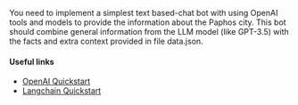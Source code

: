 You need to implement a simplest text based-chat bot with using OpenAI tools and models to provide the information about the Paphos city. This bot should combine general information from the LLM model (like GPT-3.5)  with the facts and extra context provided in file data.json.

#### Useful links
 *  [OpenAI Quickstart](https://platform.openai.com/docs/quickstart?context=python)
 * [Langchain Quickstart](https://python.langchain.com/docs/use_cases/chatbots/quickstart)

